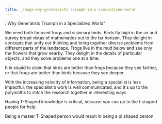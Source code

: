 ```yaml
---
title: _range-why-generalists-triumph-in-a-specialized-world
---
```


: Why Generalists Triumph in a Specialized World\"

We need both focused frogs and visionary birds. Birds fly high in the
air and survey broad vistas of mathematics out to the far horizon. They
delight in concepts that unify our thinking and bring together diverse
problems from different parts of the landscape. Frogs live in the mud
below and see only the flowers that grow nearby. They delight in the
details of particular objects, and they solve problems one at a time.

It is stupid to claim that birds are better than frogs because they see
farther, or that frogs are better than birds because they see deeper.

With the increasing velocity of information, being a specialist is less
impactful; the specialist\'s work is well communicated, and it\'s up to
the polymaths to stitch the research together in interesting ways.

Having T-Shaped knowledge is critical, because you can go to the
I-shaped people for help.

Being a master T-Shaped person would result in being a pi shaped person.
